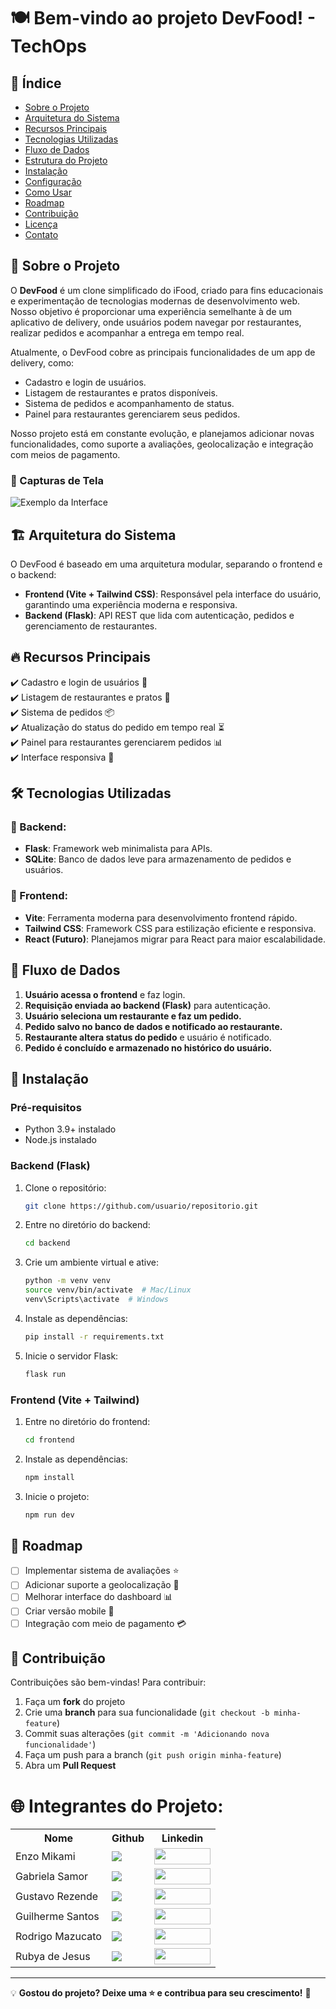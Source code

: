 # 🍽️ Bem-vindo ao projeto DevFood! - TechOps

## 📖 Índice

- [Sobre o Projeto](#sobre-o-projeto)
- [Arquitetura do Sistema](#arquitetura-do-sistema)
- [Recursos Principais](#recursos-principais)
- [Tecnologias Utilizadas](#tecnologias-utilizadas)
- [Fluxo de Dados](#fluxo-de-dados)
- [Estrutura do Projeto](#estrutura-do-projeto)
- [Instalação](#instalação)
- [Configuração](#configuração)
- [Como Usar](#como-usar)
- [Roadmap](#roadmap)
- [Contribuição](#contribuição)
- [Licença](#licença)
- [Contato](#contato)

## 📝 Sobre o Projeto

O **DevFood** é um clone simplificado do iFood, criado para fins educacionais e experimentação de tecnologias modernas de desenvolvimento web. Nosso objetivo é proporcionar uma experiência semelhante à de um aplicativo de delivery, onde usuários podem navegar por restaurantes, realizar pedidos e acompanhar a entrega em tempo real.

Atualmente, o DevFood cobre as principais funcionalidades de um app de delivery, como:
- Cadastro e login de usuários.
- Listagem de restaurantes e pratos disponíveis.
- Sistema de pedidos e acompanhamento de status.
- Painel para restaurantes gerenciarem seus pedidos.

Nosso projeto está em constante evolução, e planejamos adicionar novas funcionalidades, como suporte a avaliações, geolocalização e integração com meios de pagamento.

### 📸 Capturas de Tela

![Exemplo da Interface](https://via.placeholder.com/600x300.png)

## 🏗️ Arquitetura do Sistema

O DevFood é baseado em uma arquitetura modular, separando o frontend e o backend:

- **Frontend (Vite + Tailwind CSS)**: Responsável pela interface do usuário, garantindo uma experiência moderna e responsiva.
- **Backend (Flask)**: API REST que lida com autenticação, pedidos e gerenciamento de restaurantes.

## 🔥 Recursos Principais

✔️ Cadastro e login de usuários 🔑  
✔️ Listagem de restaurantes e pratos 🍔  
✔️ Sistema de pedidos 📦  
✔️ Atualização do status do pedido em tempo real ⏳  
✔️ Painel para restaurantes gerenciarem pedidos 📊  
✔️ Interface responsiva 📱  

## 🛠 Tecnologias Utilizadas

### 🔹 Backend:
- **Flask**: Framework web minimalista para APIs.
- **SQLite**: Banco de dados leve para armazenamento de pedidos e usuários.

### 🔹 Frontend:
- **Vite**: Ferramenta moderna para desenvolvimento frontend rápido.
- **Tailwind CSS**: Framework CSS para estilização eficiente e responsiva.
- **React (Futuro)**: Planejamos migrar para React para maior escalabilidade.

## 🔄 Fluxo de Dados

1. **Usuário acessa o frontend** e faz login.
2. **Requisição enviada ao backend (Flask)** para autenticação.
3. **Usuário seleciona um restaurante e faz um pedido.**
4. **Pedido salvo no banco de dados e notificado ao restaurante.**
5. **Restaurante altera status do pedido** e usuário é notificado.
6. **Pedido é concluído e armazenado no histórico do usuário.**

## 🚀 Instalação

### Pré-requisitos

- Python 3.9+ instalado
- Node.js instalado

### Backend (Flask)

1. Clone o repositório:

   ```sh
   git clone https://github.com/usuario/repositorio.git
   ```

2. Entre no diretório do backend:

   ```sh
   cd backend
   ```

3. Crie um ambiente virtual e ative:

   ```sh
   python -m venv venv
   source venv/bin/activate  # Mac/Linux
   venv\Scripts\activate  # Windows
   ```

4. Instale as dependências:

   ```sh
   pip install -r requirements.txt
   ```

5. Inicie o servidor Flask:

   ```sh
   flask run
   ```

### Frontend (Vite + Tailwind)

1. Entre no diretório do frontend:

   ```sh
   cd frontend
   ```

2. Instale as dependências:

   ```sh
   npm install
   ```

3. Inicie o projeto:

   ```sh
   npm run dev
   ```

## 🚀 Roadmap

- [ ] Implementar sistema de avaliações ⭐  
- [ ] Adicionar suporte a geolocalização 📍  
- [ ] Melhorar interface do dashboard 📊  
- [ ] Criar versão mobile 📱  
- [ ] Integração com meio de pagamento 💳  

## 🤝 Contribuição

Contribuições são bem-vindas! Para contribuir:

1. Faça um **fork** do projeto
2. Crie uma **branch** para sua funcionalidade (`git checkout -b minha-feature`)
3. Commit suas alterações (`git commit -m 'Adicionando nova funcionalidade'`)
4. Faça um push para a branch (`git push origin minha-feature`)
5. Abra um **Pull Request**


# 🌐 Integrantes do Projeto:
<table>
  <tr>
    <th>Nome</th>
    <th>Github</th>
    <th>Linkedin</th>
  </tr>
  <tr>
    <td>Enzo Mikami</td>
    <td><a href="https://github.com/Enzoka123"><img src="https://img.shields.io/badge/GitHub-100000?style=for-the-badge&logo=github&logoColor=white" /></a></td>
     <td><a href="https://www.linkedin.com/in/enzo-mikami-4113a1265/"><img src="https://img.shields.io/badge/LinkedIn-%230077B5.svg?logo=linkedin&logoColor=white" width="90" height="26"></a></td>
  </tr>
  <tr>
    <td>Gabriela Samor</td>
    <td><a href="https://github.com/gabrielasamor"><img src="https://img.shields.io/badge/GitHub-100000?style=for-the-badge&logo=github&logoColor=white" /></a></td>
      <td><a href="https://www.linkedin.com/in/gabriela-cristina-samor/"><img src="https://img.shields.io/badge/LinkedIn-%230077B5.svg?logo=linkedin&logoColor=white" width="90" height="26"></a></td>
  </tr>
  <tr>
    <td>Gustavo Rezende</td>
    <td><a href="https://github.com/gustrpaz"><img src="https://img.shields.io/badge/GitHub-100000?style=for-the-badge&logo=github&logoColor=white" /></a></td>
      <td><a href="https://www.linkedin.com/in/gustavo-rezende-paz/"><img src="https://img.shields.io/badge/LinkedIn-%230077B5.svg?logo=linkedin&logoColor=white" width="90" height="26"></a></td>
  </tr>
  <tr>
    <td>Guilherme Santos</td>
    <td><a href="https://github.com/Guilherme1608"><img src="https://img.shields.io/badge/GitHub-100000?style=for-the-badge&logo=github&logoColor=white" /></a></td>
      <td><a href="https://www.linkedin.com/in/guilherme-santos-7249b91a4/"><img src="https://img.shields.io/badge/LinkedIn-%230077B5.svg?logo=linkedin&logoColor=white" width="90" height="26"></a></td>
  </tr>
  <tr>
    <td>Rodrigo Mazucato</td>
    <td><a href="https://github.com/RodrigoMazucato"><img src="https://img.shields.io/badge/GitHub-100000?style=for-the-badge&logo=github&logoColor=white" /></a></td>
      <td><a href="https://www.linkedin.com/in/rodrigo-mazucato-49238a1b6/"><img src="https://img.shields.io/badge/LinkedIn-%230077B5.svg?logo=linkedin&logoColor=white" width="90" height="26"></a></td>
  </tr>
  <tr>
    <td>Rubya de Jesus</td>
    <td><a href="https://github.com/rubya87"><img src="https://img.shields.io/badge/GitHub-100000?style=for-the-badge&logo=github&logoColor=white" /></a></td>
      <td><a href="https://www.linkedin.com/in/rubya-de-jesus-rodrigues-06335560/"><img src="https://img.shields.io/badge/LinkedIn-%230077B5.svg?logo=linkedin&logoColor=white" width="90" height="26"></a></td>
  </tr>
</table>

---

💡 **Gostou do projeto? Deixe uma ⭐ e contribua para seu crescimento!** 🚀



